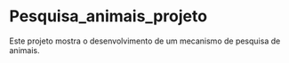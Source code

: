 # Pesquisa_animais_projeto
Este projeto mostra o desenvolvimento de um mecanismo de pesquisa de animais.
